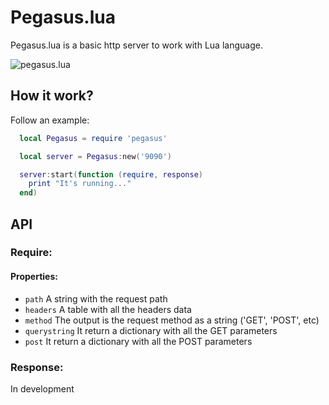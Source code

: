 # Pegasus.lua
Pegasus.lua is a basic http server to work with Lua language.

![pegasus.lua](http://evandrolg.github.io/pegasus.lua/pegasus.lua.svg)

## How it work?
Follow an example:
```lua
  local Pegasus = require 'pegasus'

  local server = Pegasus:new('9090')

  server:start(function (require, response) 
    print "It's running..."
  end)
```

## API
### Require:
#### Properties:
* <code>path</code> A string with the request path
* <code>headers</code> A table with all the headers data
* <code>method</code> The output is the request method as a string ('GET', 'POST', etc)
* <code>querystring</code> It return a dictionary with all the GET parameters
* <code>post</code> It return a dictionary with all the POST parameters

### Response:
In development
